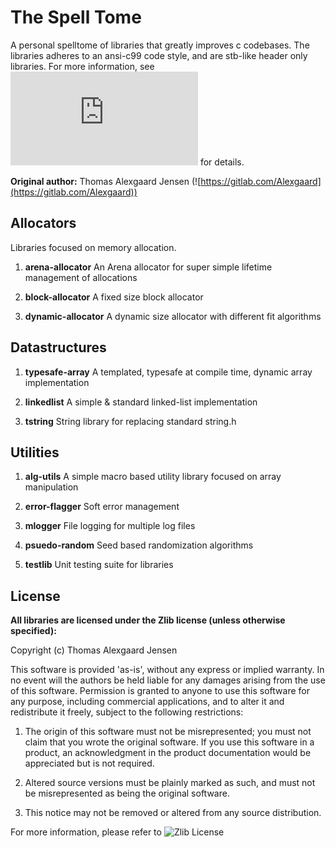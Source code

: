 # The Spell Tome

A personal spelltome of libraries that greatly improves c codebases.
The libraries adheres to an ansi-c99 code style, and are stb-like header only
libraries. For more information, see
![stb](https://nothings.org/stb/stb_h.html)
for details.

__Original author:__ Thomas Alexgaard Jensen (![https://gitlab.com/Alexgaard](https://gitlab.com/Alexgaard))

## Allocators

Libraries focused on memory allocation.

1. __arena-allocator__ An Arena allocator for super simple lifetime management of allocations

2. __block-allocator__ A fixed size block allocator

3. __dynamic-allocator__ A dynamic size allocator with different fit algorithms

## Datastructures

1. __typesafe-array__ A templated, typesafe at compile time, dynamic array implementation

2. __linkedlist__ A simple & standard linked-list implementation

3. __tstring__ String library for replacing standard string.h

## Utilities

1. __alg-utils__ A simple macro based utility library focused on array manipulation

3. __error-flagger__ Soft error management

4. __mlogger__ File logging for multiple log files

5. __psuedo-random__ Seed based randomization algorithms

6. __testlib__ Unit testing suite for libraries

## License

__All libraries are licensed under the Zlib license (unless otherwise specified):__

Copyright (c) Thomas Alexgaard Jensen

This software is provided 'as-is', without any express or implied warranty.
In no event will the authors be held liable for any damages arising from
the use of this software.
Permission is granted to anyone to use this software for any purpose,
including commercial applications, and to alter it and redistribute it
freely, subject to the following restrictions:

1. The origin of this software must not be misrepresented; you must not
   claim that you wrote the original software. If you use this software in
   a product, an acknowledgment in the product documentation would be
   appreciated but is not required.

2. Altered source versions must be plainly marked as such, and must not be
   misrepresented as being the original software.

3. This notice may not be removed or altered from any source distribution.

For more information, please refer to
![Zlib License](https://choosealicense.com/licenses/zlib/)

